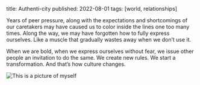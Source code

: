 title: Authenti-city
published: 2022-08-01
tags: [world, relationships]

Years of peer pressure, along with the expectations and shortcomings of our caretakers may have caused us to color inside the lines one too many times. Along the way, we may have forgotten how to fully express ourselves. Like a muscle that gradually wastes away when we don’t use it.

When we are bold, when we express ourselves without fear, we issue other people an invitation to do the same. We create new rules. We start a transformation. And that’s how culture changes.

![This is a picture of myself](https://i.imgur.com/6xYLhuB.png)

